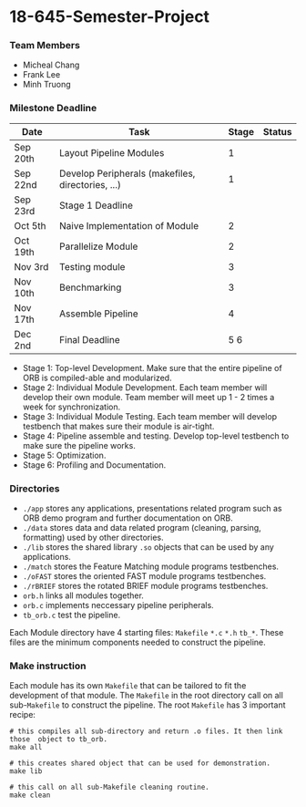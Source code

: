 # 18-645-Semester-Project

### Team Members
* Micheal Chang
* Frank Lee
* Minh Truong

### Milestone Deadline
| Date | Task | Stage | Status |
|------|------|-------|--------|
|   Sep 20th   |   Layout Pipeline Modules   |   1    |        |
|   Sep 22nd   |   Develop Peripherals (makefiles, directories, ...)  |   1    |        |
|   Sep 23rd   |   Stage 1 Deadline | | |
|   Oct 5th    | Naive Implementation of Module | 2 |||
|   Oct 19th   | Parallelize Module | 2 |||
|   Nov 3rd    | Testing module | 3 |||
|   Nov 10th   | Benchmarking | 3 |||
|   Nov 17th  |  Assemble Pipeline | 4 |||
|   Dec 2nd   |   Final Deadline   |   5 6    |        |

* Stage 1: Top-level Development. Make sure that the entire pipeline of ORB is
compiled-able and modularized.
* Stage 2: Individual Module Development. Each team member will develop their
own module. Team member will meet up 1 - 2 times
a week for synchronization.
* Stage 3: Individual Module Testing. Each team member will develop testbench
that makes sure their module is air-tight.
* Stage 4: Pipeline assemble and testing. Develop top-level testbench to make
sure the pipeline works.
* Stage 5: Optimization.
* Stage 6: Profiling and Documentation.

### Directories

* `./app` stores any applications, presentations related program such
as ORB demo program and further documentation on ORB.
* `./data` stores data and data related program (cleaning, parsing, formatting)
used by other directories.
* `./lib` stores the shared library `.so` objects that can be used by any
applications.
* `./match` stores the Feature Matching module programs testbenches.
* `./oFAST` stores the oriented FAST module programs testbenches.
* `./rBRIEF` stores the rotated BRIEF module programs testbenches.
* `orb.h` links all modules together.
* `orb.c` implements neccessary pipeline peripherals.
* `tb_orb.c` test the pipeline.

Each Module directory have 4 starting files: `Makefile` `*.c` `*.h` `tb_*`.
These files are the minimum components needed to construct the pipeline.

### Make instruction
Each module has its own `Makefile` that can be tailored to fit the development of
that module. The `Makefile` in the root directory call on all sub-`Makefile`
to construct the pipeline. The root `Makefile` has 3 important recipe:
```
# this compiles all sub-directory and return .o files. It then link those  object to tb_orb.
make all
```
```
# this creates shared object that can be used for demonstration.
make lib
```
```
# this call on all sub-Makefile cleaning routine.
make clean
```
